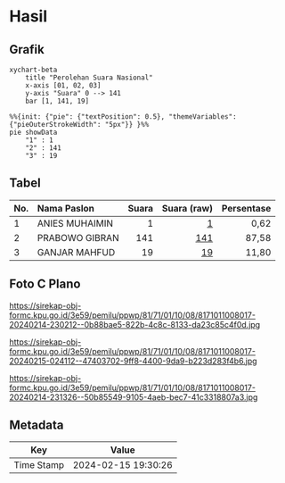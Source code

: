 # Hasil

## Grafik

```mermaid
xychart-beta
    title "Perolehan Suara Nasional"
    x-axis [01, 02, 03]
    y-axis "Suara" 0 --> 141
    bar [1, 141, 19]
```

```mermaid
%%{init: {"pie": {"textPosition": 0.5}, "themeVariables": {"pieOuterStrokeWidth": "5px"}} }%%
pie showData
    "1" : 1
    "2" : 141
    "3" : 19
```

## Tabel

| No. | Nama Paslon    | Suara | Suara (raw) | Persentase |
|:--- |:-------------- | -----:| -----------:| ----------:|
| 1   | ANIES MUHAIMIN | 1     | [1][p-1]    | 0,62       |
| 2   | PRABOWO GIBRAN | 141   | [141][p-2]  | 87,58      |
| 3   | GANJAR MAHFUD  | 19    | [19][p-3]   | 11,80      |


[p-1]: https://github.com/gigit-pemilu/pemilu-2024/blob/main/pilpres/hitung-suara/sub/81-maluku/sub/71-kota-ambon/sub/01-nusaniwe/sub/1008-benteng/sub/017-tps/sub/paslon-1.txt
[p-2]: https://github.com/gigit-pemilu/pemilu-2024/blob/main/pilpres/hitung-suara/sub/81-maluku/sub/71-kota-ambon/sub/01-nusaniwe/sub/1008-benteng/sub/017-tps/sub/paslon-2.txt
[p-3]: https://github.com/gigit-pemilu/pemilu-2024/blob/main/pilpres/hitung-suara/sub/81-maluku/sub/71-kota-ambon/sub/01-nusaniwe/sub/1008-benteng/sub/017-tps/sub/paslon-3.txt

## Foto C Plano

https://sirekap-obj-formc.kpu.go.id/3e59/pemilu/ppwp/81/71/01/10/08/8171011008017-20240214-230212--0b88bae5-822b-4c8c-8133-da23c85c4f0d.jpg

https://sirekap-obj-formc.kpu.go.id/3e59/pemilu/ppwp/81/71/01/10/08/8171011008017-20240215-024112--47403702-9ff8-4400-9da9-b223d283f4b6.jpg

https://sirekap-obj-formc.kpu.go.id/3e59/pemilu/ppwp/81/71/01/10/08/8171011008017-20240214-231326--50b85549-9105-4aeb-bec7-41c3318807a3.jpg


## Metadata

| Key        | Value               |
| ---------- | ------------------- |
| Time Stamp | 2024-02-15 19:30:26 |



